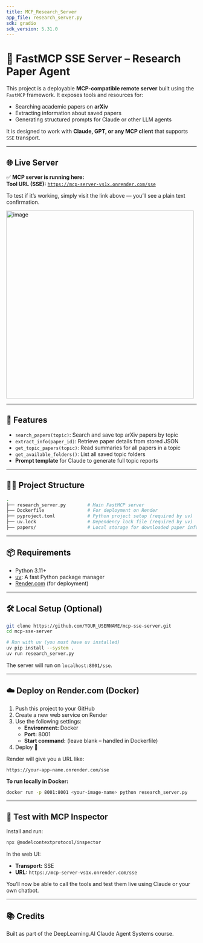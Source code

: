 ```yaml
---
title: MCP_Research_Server
app_file: research_server.py
sdk: gradio
sdk_version: 5.31.0
---
```

# 🧠 FastMCP SSE Server – Research Paper Agent

This project is a deployable **MCP-compatible remote server** built using the `FastMCP` framework. It exposes tools and resources for:

- Searching academic papers on **arXiv**
- Extracting information about saved papers
- Generating structured prompts for Claude or other LLM agents

It is designed to work with **Claude, GPT, or any MCP client** that supports `SSE` transport.

---

## 🌐 Live Server

✅ **MCP server is running here:**  
**Tool URL (SSE):** [`https://mcp-server-vs1x.onrender.com/sse`](https://mcp-server-vs1x.onrender.com/sse)

To test if it’s working, simply visit the link above — you’ll see a plain text confirmation.

<img width="496" alt="image" src="https://github.com/user-attachments/assets/90fc6c84-a7af-4f73-9e7e-fce36f7234e5" />


---

## 🚀 Features

- `search_papers(topic)`: Search and save top arXiv papers by topic
- `extract_info(paper_id)`: Retrieve paper details from stored JSON
- `get_topic_papers(topic)`: Read summaries for all papers in a topic
- `get_available_folders()`: List all saved topic folders
- **Prompt template** for Claude to generate full topic reports

---

## 🧑‍💻 Project Structure

```bash
.
├── research_server.py        # Main FastMCP server
├── Dockerfile                # For deployment on Render
├── pyproject.toml            # Python project setup (required by uv)
├── uv.lock                   # Dependency lock file (required by uv)
├── papers/                   # Local storage for downloaded paper info
```

---

## 📦 Requirements

- Python 3.11+
- [uv](https://github.com/astral-sh/uv): A fast Python package manager
- [Render.com](https://render.com) (for deployment)

---

## 🛠️ Local Setup (Optional)

```bash
git clone https://github.com/YOUR_USERNAME/mcp-sse-server.git
cd mcp-sse-server

# Run with uv (you must have uv installed)
uv pip install --system .
uv run research_server.py
```

The server will run on `localhost:8001/sse`.

---

## ☁️ Deploy on Render.com (Docker)

1. Push this project to your GitHub
2. Create a new web service on Render
3. Use the following settings:
   - **Environment:** Docker
   - **Port:** 8001
   - **Start command:** (leave blank – handled in Dockerfile)
4. Deploy 🚀

Render will give you a URL like:
```
https://your-app-name.onrender.com/sse
```

**To run locally in Docker:**

```bash
docker run -p 8001:8001 <your-image-name> python research_server.py
```

---

## 🧪 Test with MCP Inspector

Install and run:

```bash
npx @modelcontextprotocol/inspector
```

In the web UI:
- **Transport:** SSE
- **URL:** `https://mcp-server-vs1x.onrender.com/sse`

You’ll now be able to call the tools and test them live using Claude or your own chatbot.

---

## 📚 Credits

Built as part of the DeepLearning.AI Claude Agent Systems course.
